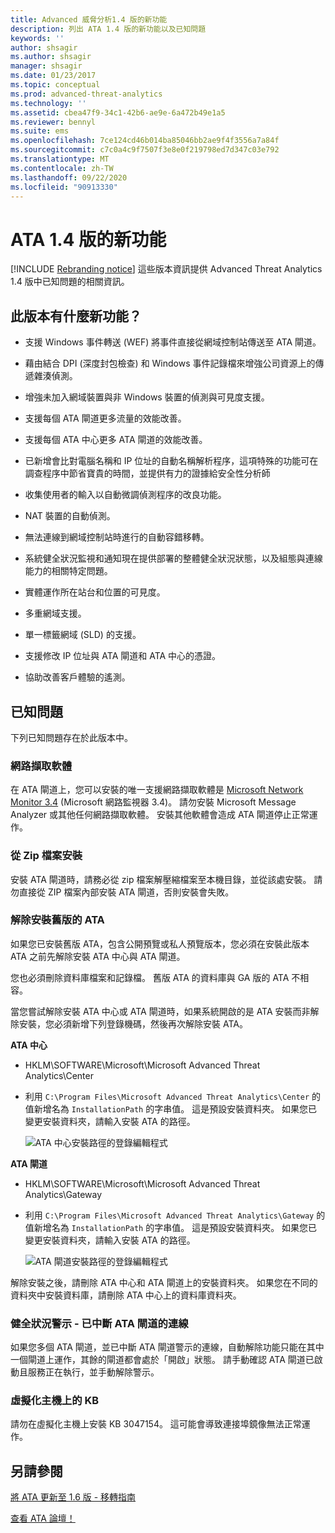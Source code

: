 ```yaml
---
title: Advanced 威脅分析1.4 版的新功能
description: 列出 ATA 1.4 版的新功能以及已知問題
keywords: ''
author: shsagir
ms.author: shsagir
manager: shsagir
ms.date: 01/23/2017
ms.topic: conceptual
ms.prod: advanced-threat-analytics
ms.technology: ''
ms.assetid: cbea47f9-34c1-42b6-ae9e-6a472b49e1a5
ms.reviewer: bennyl
ms.suite: ems
ms.openlocfilehash: 7ce124cd46b014ba85046bb2ae9f4f3556a7a84f
ms.sourcegitcommit: c7c0a4c9f7507f3e8e0f219798ed7d347c03e792
ms.translationtype: MT
ms.contentlocale: zh-TW
ms.lasthandoff: 09/22/2020
ms.locfileid: "90913330"
---
```

# <a name="what39s-new-in-ata-version-14"></a>ATA 1.4 版的新功能

[!INCLUDE [Rebranding notice](includes/rebranding.md)]
這些版本資訊提供 Advanced Threat Analytics 1.4 版中已知問題的相關資訊。

## <a name="whats-new-in-this-version"></a>此版本有什麼新功能？

- 支援 Windows 事件轉送 (WEF) 將事件直接從網域控制站傳送至 ATA 閘道。

- 藉由結合 DPI (深度封包檢查) 和 Windows 事件記錄檔來增強公司資源上的傳遞雜湊偵測。

- 增強未加入網域裝置與非 Windows 裝置的偵測與可見度支援。

- 支援每個 ATA 閘道更多流量的效能改善。

- 支援每個 ATA 中心更多 ATA 閘道的效能改善。

- 已新增會比對電腦名稱和 IP 位址的自動名稱解析程序，這項特殊的功能可在調查程序中節省寶貴的時間，並提供有力的證據給安全性分析師

- 收集使用者的輸入以自動微調偵測程序的改良功能。

- NAT 裝置的自動偵測。

- 無法連線到網域控制站時進行的自動容錯移轉。

- 系統健全狀況監視和通知現在提供部署的整體健全狀況狀態，以及組態與連線能力的相關特定問題。

- 實體運作所在站台和位置的可見度。

- 多重網域支援。

- 單一標籤網域 (SLD) 的支援。

- 支援修改 IP 位址與 ATA 閘道和 ATA 中心的憑證。

- 協助改善客戶體驗的遙測。

## <a name="known-issues"></a>已知問題
下列已知問題存在於此版本中。

### <a name="network-capture-software"></a>網路擷取軟體
在 ATA 閘道上，您可以安裝的唯一支援網路擷取軟體是 [Microsoft Network Monitor 3.4](https://www.microsoft.com/download/details.aspx?id=4865) (Microsoft 網路監視器 3.4)。 請勿安裝 Microsoft Message Analyzer 或其他任何網路擷取軟體。 安裝其他軟體會造成 ATA 閘道停止正常運作。

### <a name="installation-from-zip-file"></a>從 Zip 檔案安裝
安裝 ATA 閘道時，請務必從 zip 檔案解壓縮檔案至本機目錄，並從該處安裝。 請勿直接從 ZIP 檔案內部安裝 ATA 閘道，否則安裝會失敗。

### <a name="uninstalling-previous-versions-of-ata"></a>解除安裝舊版的 ATA
如果您已安裝舊版 ATA，包含公開預覽或私人預覽版本，您必須在安裝此版本 ATA 之前先解除安裝 ATA 中心與 ATA 閘道。

您也必須刪除資料庫檔案和記錄檔。 舊版 ATA 的資料庫與 GA 版的 ATA 不相容。

當您嘗試解除安裝 ATA 中心或 ATA 閘道時，如果系統開啟的是 ATA 安裝而非解除安裝，您必須新增下列登錄機碼，然後再次解除安裝 ATA。

**ATA 中心**

- HKLM\SOFTWARE\Microsoft\Microsoft Advanced Threat Analytics\Center

- 利用 `C:\Program Files\Microsoft Advanced Threat Analytics\Center` 的值新增名為 `InstallationPath` 的字串值。 這是預設安裝資料夾。 如果您已變更安裝資料夾，請輸入安裝 ATA 的路徑。

    ![ATA 中心安裝路徑的登錄編輯程式](media/ATA-uninstall-center-bug.jpg)

**ATA 閘道**

- HKLM\SOFTWARE\Microsoft\Microsoft Advanced Threat Analytics\Gateway

- 利用 `C:\Program Files\Microsoft Advanced Threat Analytics\Gateway` 的值新增名為 `InstallationPath` 的字串值。 這是預設安裝資料夾。  如果您已變更安裝資料夾，請輸入安裝 ATA 的路徑。

    ![ATA 閘道安裝路徑的登錄編輯程式](media/ATA-GW-uninstall-bug.jpg)

解除安裝之後，請刪除 ATA 中心和 ATA 閘道上的安裝資料夾。  如果您在不同的資料夾中安裝資料庫，請刪除 ATA 中心上的資料庫資料夾。

### <a name="health-alert---disconnected-ata-gateway"></a>健全狀況警示 - 已中斷 ATA 閘道的連線
如果您多個 ATA 閘道，並已中斷 ATA 閘道警示的連線，自動解除功能只能在其中一個閘道上運作，其餘的閘道都會處於「開啟」狀態。 請手動確認 ATA 閘道已啟動且服務正在執行，並手動解除警示。

### <a name="kb-on-virtualization-host"></a>虛擬化主機上的 KB
請勿在虛擬化主機上安裝 KB 3047154。 這可能會導致連接埠鏡像無法正常運作。

## <a name="see-also"></a>另請參閱

[將 ATA 更新至 1.6 版 - 移轉指南](ata-update-1.6-migration-guide.md)

[查看 ATA 論壇！](https://social.technet.microsoft.com/Forums/security/home?forum=mata)